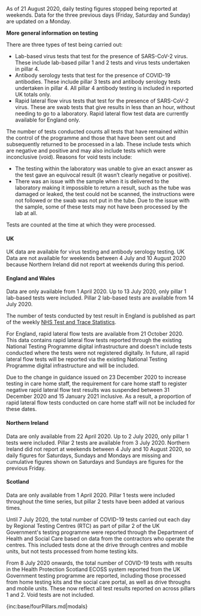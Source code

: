 ﻿As of 21 August 2020, daily testing figures stopped being reported at weekends. Data for the three previous days (Friday, Saturday and Sunday) are updated on a Monday.

**More general information on testing**

There are three types of test being carried out:  
* Lab-based virus tests that test for the presence of SARS-CoV-2 virus.  These include lab-based pillar 1 and 2 tests and virus tests undertaken in pillar 4.
* Antibody serology tests that test for the presence of COVID-19 antibodies.  These include pillar 3 tests and antibody serology tests undertaken in pillar 4.  All pillar 4 antibody testing is included in reported UK totals only.
* Rapid lateral flow virus tests that test for the presence of SARS-CoV-2 virus.  These are swab tests that give results in less than an hour, without needing to go to a laboratory. Rapid lateral flow test data are currently available for England only.

The number of tests conducted counts all tests that have remained within the control of the programme and those that have been sent out and subsequently returned to be processed in a lab. These include tests which are negative and positive and may also include tests which were inconclusive (void). Reasons for void tests include: 

* The testing within the laboratory was unable to give an exact answer as the test gave an equivocal result (it wasn’t clearly negative or positive). 
* There was an issue with the sample when it is delivered to the laboratory making it impossible to return a result, such as the tube was damaged or leaked, the test could not be scanned, the instructions were not followed or the swab was not put in the tube. Due to the issue with the sample, some of these tests may not have been processed by the lab at all.

Tests are counted at the time at which they were processed.
#### UK

UK data are available for virus testing and antibody serology testing. UK Data are not available for weekends between 4 July and 10 August 2020 because Northern Ireland did not report at weekends during this period.  

#### England and Wales

Data are only available from 1 April 2020. Up to 13 July 2020, only pillar 1 lab-based tests were included. Pillar 2 lab-based tests are available from 14 July 2020.

The number of tests conducted by test result in England is published as part of the weekly [NHS Test and Trace Statistics](https://www.gov.uk/government/collections/nhs-test-and-trace-statistics-england-weekly-reports).

For England, rapid lateral flow tests are available from 21 October 2020. This data contains rapid lateral flow tests reported through the existing National Testing Programme digital infrastructure and doesn't include tests conducted where the tests were not registered digitally. In future, all rapid lateral flow tests will be reported via the existing National Testing Programme digital infrastructure and will be included.

Due to the change in guidance issued on 23 December 2020 to increase testing in care home staff, the requirement for care home staff to register negative rapid lateral flow test results was suspended between 31 December 2020 and 15 January 2021 inclusive. As a result, a proportion of rapid lateral flow tests conducted on care home staff will not be included for these dates.

#### Northern Ireland

Data are only available from 22 April 2020. Up to 2 July 2020, only pillar 1 tests were included. Pillar 2 tests are available from 3 July 2020.  Northern Ireland did not report at weekends between 4 July and 10 August 2020, so daily figures for Saturdays, Sundays and Mondays are missing and cumulative figures shown on Saturdays and Sundays are figures for the previous Friday.

#### Scotland

Data are only available from 1 April 2020. Pillar 1 tests were included throughout the time series, but pillar 2 tests have been added at various times.

Until 7 July 2020, the total number of COVID-19 tests carried out each day by Regional Testing Centres (RTC) as part of pillar 2 of the UK Government's testing programme were reported through the Department of Health and Social Care based on data from the contractors who operate the centres. This included tests done at the drive through centres and mobile units, but not tests processed from home testing kits.

From 8 July 2020 onwards, the total number of COVID-19 tests with results in the Health Protection Scotland ECOSS system reported from the UK Government testing programme are reported, including those processed from home testing kits and the social care portal, as well as drive throughs and mobile units. These now reflect all test results reported on across pillars 1 and 2.  Void tests are not included. 

{inc:base/fourPillars.md|modals}